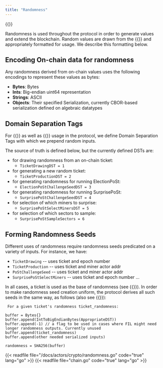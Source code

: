 ```yaml
---
title: "Randomness"
---
```


{{<label randomness>}}

Randomness is used throughout the protocol in order to generate values and extend the blockchain.
Random values are drawn from the {{<sref ticket_chain>}} and appropriately formatted for usage.
We describe this formatting below.

## Encoding On-chain data for randomness

Any randomness derived from on-chain values uses the following encodings to represent these values as bytes:

- **Bytes**: Bytes
- **Ints**: Big-endian uint64 representation
- **Strings**: ASCII
- **Objects**: Their specified Serialization, currently CBOR-based serialization defined on algebraic datatypes

## Domain Separation Tags

For {{<sref crypto_signatures>}} as well as {{<sref vrf>}} usage in the protocol, we define Domain Separation Tags with which we prepend random inputs.

The source of truth is defined below, but the currently defined DSTs are:

- for drawing randomness from an on-chain ticket:
    - `TicketDrawingDST = 1`
- for generating a new random ticket:
    - `TicketProductionDST = 2`
- for generating randomness for running ElectionPoSt:
    - `ElectionPoStChallengeSeedDST = 3`
- for generating randomness for running SurprisePoSt:
    - `SurprisePoStChallengeSeedDST = 4`
- for selection of which miners to surprise:
    - `SurprisePoStSelectMinersDST = 5`
- for selection of which sectors to sample:
	- `SurprisePoStSampleSectors = 6`

## Forming Randomness Seeds

Different uses of randomness require randomness seeds predicated on a variety of inputs. For instance, we have:

- `TicketDrawing` -- uses ticket and epoch number
- `TicketProduction` -- uses ticket and miner actor addr
- `PoStChallengeSeed` -- uses ticket and miner actor addr
- `SurprisePoStSelectMiners` -- uses ticket and epoch number
...

In all cases, a ticket is used as the base of randomness (see {{<sref tickets>}}). In order to make randomness seed creation uniform, the protocol derives all such seeds in the same way, as follows (also see {{<sref tickets>}}):
```text
 For a given ticket's randomness ticket_randomness:

buffer = Bytes{}
buffer.append(IntToBigEndianBytes(AppropriateDST))
buffer.append(-1) // a flag to be used in cases where FIL might need longer randomness outputs. Currently unused
buffer.append(ticket_randomness)
buffer.append(other needed serialized inputs)

randomness = SHA256(buffer)
```

{{< readfile file="/docs/actors/crypto/randomness.go" code="true" lang="go" >}}
{{< readfile file="chain.go" code="true" lang="go" >}}